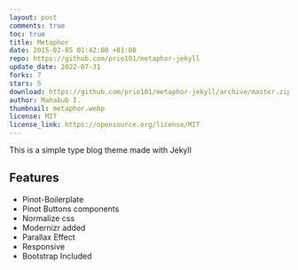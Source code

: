 ```yaml
---
layout: post
comments: true
toc: true
title: Metaphor
date: 2015-02-05 01:42:00 +01:00
repo: https://github.com/prio101/metaphor-jekyll
update_date: 2022-07-31
forks: 7
stars: 5
download: https://github.com/prio101/metaphor-jekyll/archive/master.zip
author: Mahabub I.
thumbnail: metaphor.webp
license: MIT
license_link: https://opensource.org/license/MIT
---
```


This is a simple type blog theme made with Jekyll

## Features

* Pinot-Boilerplate
* Pinot Buttons components
* Normalize css
* Modernizr added
* Parallax Effect
* Responsive
* Bootstrap Included
